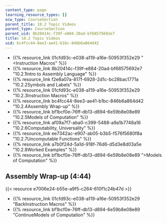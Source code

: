 ```yaml
---
content_type: page
learning_resource_types: []
ocw_type: CourseSection
parent_title: 10.2 Topic Videos
parent_type: CourseSection
parent_uid: 8b20414c-f39f-e884-20ad-bf68575692e7
title: 10.2 Topic Videos
uid: bc4fcc44-8ee3-ae41-b1bc-846b6a864d42
---
```


*   {{% resource_link 01cfd93c-e038-a119-a16e-50953f352e29 "\<Instruction Macros" %}}
*   {{% resource_link 8b20414c-f39f-e884-20ad-bf68575692e7 "10.2.1Intro to Assembly Language" %}}
*   {{% resource_link f2e8a07a-817f-6928-2d1c-bc28bac1771a "10.2.2Symbols and Labels" %}}
*   {{% resource_link 01cfd93c-e038-a119-a16e-50953f352e29 "10.2.3Instruction Macros" %}}
*   {{% resource_link bc4fcc44-8ee3-ae41-b1bc-846b6a864d42 "10.2.4Assembly Wrap-up" %}}
*   {{% resource_link bf1bcf0e-76ff-db13-d894-6e59b8e08e89 "10.2.5Models of Computation" %}}
*   {{% resource_link af09a7f7-aba0-c399-5488-a9a1b7748a16 "10.2.6Computability, Universality" %}}
*   {{% resource_link ee7342ac-e907-ab05-b3b5-f576f5680f8a "10.2.7Uncomputable Functions" %}}
*   {{% resource_link a7b0f24d-5a1d-918f-76d6-d5d3e8d03a5e "10.2.8Worked Examples" %}}
*   {{% resource_link bf1bcf0e-76ff-db13-d894-6e59b8e08e89 "\>Models of Computation" %}}

Assembly Wrap-up (4:44)
-----------------------

{{< resource e7006e24-b55e-a9f5-c264-610f1c24b47d >}}

*   {{% resource_link 01cfd93c-e038-a119-a16e-50953f352e29 "BackInstruction Macros" %}}
*   {{% resource_link bf1bcf0e-76ff-db13-d894-6e59b8e08e89 "ContinueModels of Computation" %}}
